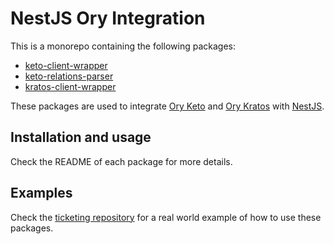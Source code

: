 # NestJS Ory Integration

This is a monorepo containing the following packages:

- [keto-client-wrapper](./packages/keto-client-wrapper/README.md)
- [keto-relations-parser](./packages/keto-relations-parser/README.md)
- [kratos-client-wrapper](./packages/kratos-client-wrapper/README.md)

These packages are used to integrate [Ory Keto](https://www.ory.sh/keto/docs/) and [Ory Kratos](https://www.ory.sh/kratos/docs/) with [NestJS](https://nestjs.com/).

## Installation and usage

Check the README of each package for more details.

## Examples

Check the [ticketing repository](https://github.com/getlarge/ticketing) for a real world example of how to use these packages.
